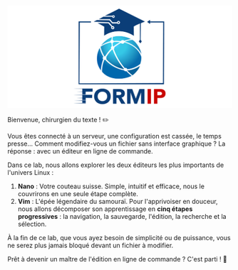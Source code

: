 ![Formip](../assets/formip_logo_padded.png)

Bienvenue, chirurgien du texte ! ✏️

Vous êtes connecté à un serveur, une configuration est cassée, le temps presse... Comment modifiez-vous un fichier sans interface graphique ? La réponse : avec un éditeur en ligne de commande.

Dans ce lab, nous allons explorer les deux éditeurs les plus importants de l'univers Linux :
1.  **Nano** : Votre couteau suisse. Simple, intuitif et efficace, nous le couvrirons en une seule étape complète.
2.  **Vim** : L'épée légendaire du samouraï. Pour l'apprivoiser en douceur, nous allons décomposer son apprentissage en **cinq étapes progressives** : la navigation, la sauvegarde, l'édition, la recherche et la sélection.

À la fin de ce lab, que vous ayez besoin de simplicité ou de puissance, vous ne serez plus jamais bloqué devant un fichier à modifier.

Prêt à devenir un maître de l'édition en ligne de commande ? C'est parti ! 🚀